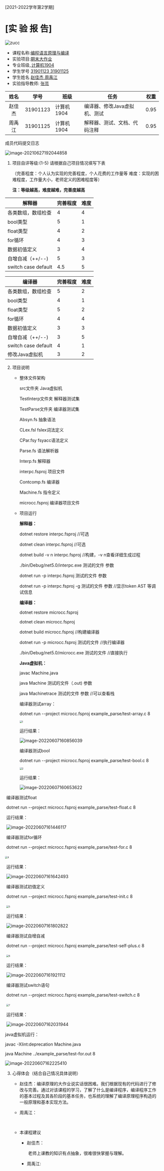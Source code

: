 [2021-2022学年第2学期]

# [**实 验 报 告**]

![zucc](./img/zucc.png)

- 课程名称:<u>编程语言原理与编译</u>
- 实验项目:<u>期末大作业</u>
- 专业班级_<u>计算机1904</u>
- 学生学号 <u>31901123 31901125</u>
- 学生姓名 <u>赵佳杰 周禹江</u>
- 实验指导教师: <u>张芸</u>

|  姓名  | 学号     | 班级       | 任务                         | 权重 |
| :----: | -------- | ---------- | ---------------------------- | ---- |
| 赵佳杰 | 31901123 | 计算机1904 | 编译器、修改Java虚拟机、测试 | 0.95 |
| 周禹江 | 31901125 | 计算机1904 | 解释器、测试、文档、代码注释 | 0.95 |

成员代码提交日志

![image-20210627192044858](.\img\record.png)



1. 项目自评等级:(1-5) 请根据自己项目情况填写下表

   （完善程度：个人认为实现的完善程度，个人花费的工作量等
   	难度：实现的困难程度，工作量大小，老师定义的困难程度等）
   
   **注：等级越高，难度越难，完善度越高**

| 解释器                | 完善程度 | 难度 |
| --------------------- | -------- | ---- |
| 各类数组，数组检查    | 4        | 4    |
| bool类型              | 5        | 1    |
| float类型             | 4        | 2    |
| for循环               | 4        | 3    |
| 数据初值定义          | 3        | 4    |
| 自增自减（++/--)      | 5        | 3    |
| switch  case  default | 4.5      | 5    |

| 编译器                | 完善程度 | 难度 |
| --------------------- | -------- | ---- |
| 各类数组，数组检查    | 5        | 2    |
| bool类型              | 4        | 1    |
| float类型             | 5        | 2    |
| for循环               | 4        | 4    |
| 数据初值定义          | 3        | 3    |
| 自增自减（++/--)      | 3        | 5    |
| switch  case  default | 4        | 1    |
| 修改Java虚拟机        | 3        | 2    |

2. 项目说明

   - 整体文件架构

     src文件夹               Java虚拟机

     TestInterp文件夹  解释器测试集

     TestParse文件夹   编译器测试集

     Absyn.fs                 抽象语法

     CLex.fsl          		fslex词法定义

     CPar.fsy             	fsyacc语法定义

     Parse.fs                 语法解析器

     Interp.fs                 解释器

     interpc.fsproj        项目文件

     Contcomp.fs         编译器

     Machine.fs            指令定义

     microcc.fsproj      编译器项目文件

   - 项目运行

     **解释器：**

     dotnet restore interpc.fsproj //可选

     dotnet clean interpc.fsproj  //可选

     dotnet build -v n interpc.fsproj //构建，-v n查看详细生成过程

     ./bin/Debug/net5.0/interpc.exe  测试的文件 参数

     dotnet run -p interpc.fsproj 测试的文件 参数

     dotnet run -p interpc.fsproj -g 测试的文件 参数 //显示token AST 等调试信息  

     **编译器：**

     dotnet restore microcc.fsproj

     dotnet clean microcc.fsproj

     dotnet build microcc.fsproj //构建编译器

     dotnet run -p microcc.fsproj 测试的文件 //执行编译器

     ./bin/Debug/net5.0/microcc.exe 测试的文件 //直接执行

     **Java虚拟机：**

     javac Machine.java

     java Machine 测试的文件（.out)  参数 

     java Machinetrace 测试的文件 参数 //可以查看栈

     

     编译器测试array：

     dotnet run --project microcc.fsproj example_parse/test-array.c 8

     <img src="readme.assets/1-16545887918663.png" alt="1" style="zoom: 50%;" />

     运行结果：

     ![image-20220607160856039](readme.assets/image-20220607160856039.png)
   
     编译器测试bool
   
     dotnet run --project microcc.fsproj example_parse/test-bool.c 8
   
     <img src="readme.assets/2.png" alt="2" style="zoom:50%;" />
   
     运行结果：
   
     ![image-20220607160653622](readme.assets/image-20220607160653622.png)

​			编译器测试float

​			dotnet run --project microcc.fsproj example_parse/test-float.c 8

    

​			运行结果：

​			![image-20220607161446117](readme.assets/image-20220607161446117.png)

​			编译器测试for循环

​            dotnet run --project microcc.fsproj example_parse/test-for.c 8

​			<img src="readme.assets/4-16545897729025.png" alt="4" style="zoom:50%;" />

​			运行结果：

​			![image-20220607161642493](readme.assets/image-20220607161642493.png)

​			编译器测试初值定义

​			dotnet run --project microcc.fsproj example_parse/test-init.c 8

​			<img src="readme.assets/5.png" alt="5" style="zoom:50%;" />

​			运行结果：

​			![image-20220607161802822](readme.assets/image-20220607161802822.png)

​			编译器测试自增自减

​			dotnet run --project microcc.fsproj example_parse/test-self-plus.c 8

​			<img src="readme.assets/6.png" alt="6" style="zoom:50%;" />

​			运行结果：

​			![image-20220607161921112](readme.assets/image-20220607161921112.png)

​			编译器测试switch语句

​			dotnet run --project microcc.fsproj example_parse/test-switch.c 8

​			<img src="readme.assets/7.png" alt="7" style="zoom:50%;" />

​			运行结果：

​			![image-20220607162031944](readme.assets/image-20220607162031944.png)



java虚拟机运行：

javac -Xlint:deprecation Machine.java 

java Machine ../example_parse/test-for.out 8

![image-20220607162225410](readme.assets/image-20220607162225410.png)

3. 心得体会（结合自己情况具体说明）

   - 赵佳杰：编译原理的大作业说实话很困难。我们根据现有的代码进行了修改与完善。通过对该课程的学习，了解了什么是编译程序，编译程序工作的基本过程及其各阶段的基本任务，也系统的理解了编译原理程序构造的一般原理和基本实现方法。

   - 周禹江：

     ​		


   - 本课程建议
     - 赵佳杰：

       ​	老师上课教的知识有点抽象，很难很快掌握与理解。

     - 周禹江:

       

       